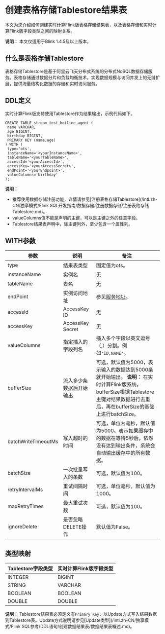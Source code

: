 # 创建表格存储Tablestore结果表

本文为您介绍如何创建实时计算Flink版表格存储结果表，以及表格存储和实时计算Flink版字段类型之间的映射关系。

**说明：** 本文仅适用于Blink 1.4.5及以上版本。

## 什么是表格存储Tablestore

表格存储Tablestore是基于阿里云飞天分布式系统的分布式NoSQL数据存储服务。表格存储通过数据分片和负载均衡技术，实现数据规模与访问并发上的无缝扩展，提供海量结构化数据的存储和实时访问服务。

## DDL定义

实时计算Flink版支持使用Tablestore作为结果输出，示例代码如下。

```
CREATE TABLE stream_test_hotline_agent (
 name VARCHAR,
 age BIGINT,
 birthday BIGINT,
 PRIMARY KEY (name,age)
) WITH (
 type='ots',
 instanceName='<yourInstanceName>',
 tableName='<yourTableName>',
 accessId='<yourAccessId>',
 accessKey='<yourAccessSecret>',
 endPoint='<yourEndpoint>',
 valueColumns='birthday'
); 
```

**说明：**

-   推荐使用数据存储注册功能，详情请参见[注册表格存储Tablestore](/intl.zh-CN/独享模式/Flink SQL开发指南/数据存储/注册数据存储/注册表格存储Tablestore.md)。
-   valueColumns值不能是声明的主键，可以是主键之外的任意字段。
-   Tablestore结果表声明中，除主键列外，至少包含一个属性列。

## WITH参数

|参数|说明|备注|
|--|--|--|
|type|结果表类型|固定值为ots。|
|instanceName|实例名|无|
|tableName|表名|无|
|endPoint|实例访问地址|参见[服务地址](/intl.zh-CN/功能介绍/基础概念/服务地址.md)。|
|accessId|AccessKey ID|无|
|accessKey|AccessKey Secret|无|
|valueColumns|指定插入的字段列名|插入多个字段以英文逗号（,）分割。例如`'ID,NAME'`。|
|bufferSize|流入多少条数据后开始输出|可选，默认值为5000，表示输入的数据达到5000条就开始输出。 **说明：** 在实时计算Flink版系统，bufferSize根据Tablestore主键对结果数据进行去重后，再在bufferSize的基础上进行batchSize。 |
|batchWriteTimeoutMs|写入超时的时间|可选，单位为毫秒，默认值为5000。表示如果缓存中的数据在等待5秒后，依然没有达到输出条件，系统会自动输出缓存中的所有数据。|
|batchSize|一次批量写入的条数|可选，默认值为100。|
|retryIntervalMs|重试间隔时间|可选，单位毫秒，默认值为1000。|
|maxRetryTimes|最大重试次数|可选，默认值为100。|
|ignoreDelete|是否忽略DELETE操作|默认值为False。|

## 类型映射

|Tablestore字段类型|实时计算Flink版字段类型|
|--------------|--------------|
|INTEGER|BIGINT|
|STRING|VARCHAR|
|BOOLEAN|BOOLEAN|
|DOUBLE|DOUBLE|

**说明：** Tablestore结果表必须定义有`Primary Key`，以Update方式写入结果数据到Tablestore表。Update方式说明请参见[Update类型](/intl.zh-CN/独享模式/Flink SQL参考/DDL语句/创建数据结果表/数据结果表概述.md)。

